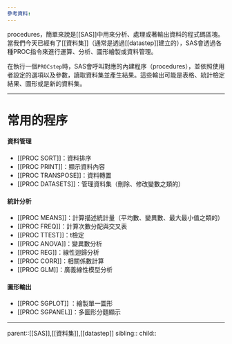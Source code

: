 ```yaml
---
參考資料:
---
```

procedures，簡單來說是[[SAS]]中用來分析、處理或著輸出資料的程式碼區塊。
當我們今天已經有了[[資料集]]（通常是透過[[datastep]]建立的），SAS會透過各種PROC指令來進行運算、分析、圖形繪製或資料管理。

在執行一個`PROCstep`時，SAS會呼叫對應的內建程序（procedures），並依照使用者設定的選項以及參數，讀取資料集並產生結果。這些輸出可能是表格、統計檢定結果、圖形或是新的資料集。
- - -
# 常用的程序

#### 資料管理
- [[PROC SORT]]：資料排序
- [[PROC PRINT]]：顯示資料內容
- [[PROC TRANSPOSE]]：資料轉置
- [[PROC DATASETS]]：管理資料集（刪除、修改變數之類的）
#### 統計分析
- [[PROC MEANS]]：計算描述統計量（平均數、變異數、最大最小值之類的）
- [[PROC FREQ]]：計算次數分配與交叉表
- [[PROC TTEST]]：t檢定
- [[PROC ANOVA]]：變異數分析
- [[PROC REG]]：線性迴歸分析
- [[PROC CORR]]：相關係數計算
- [[PROC GLM]]：廣義線性模型分析
#### 圖形輸出
- [[PROC SGPLOT]] ：繪製單一圖形
- [[PROC SGPANEL]]：多圖形分麵顯示


- - -
parent::[[SAS]],[[資料集]],[[datastep]]
sibling::
child::